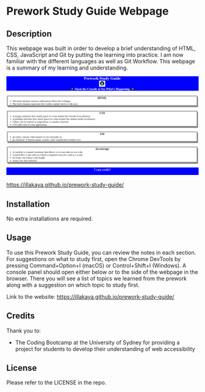 # Prework Study Guide Webpage

## Description

This webpage was built in order to develop a brief understanding of HTML, CSS, JavaScript and Git by putting the learning into practice. I am now familiar with the different languages as well as Git Workflow. This webpage is a summary of my learning and understanding.

![Alt text](./assets/images/screenshotOfApplication.png 'Screenshot of the application')

https://illakaya.github.io/prework-study-guide/

## Installation

No extra installations are required.

## Usage

To use this Prework Study Guide, you can review the notes in each section. For suggestions on what to study first, open the Chrome DevTools by pressing Command+Option+I (macOS) or Control+Shift+I (Windows). A console panel should open either below or to the side of the webpage in the browser. There you will see a list of topics we learned from the prework along with a suggestion on which topic to study first.  

Link to the website: https://illakaya.github.io/prework-study-guide/

## Credits

Thank you to:
- The Coding Bootcamp at the University of Sydney for providing a project for students to develop their understanding of web accessibility

## License

Please refer to the LICENSE in the repo.
